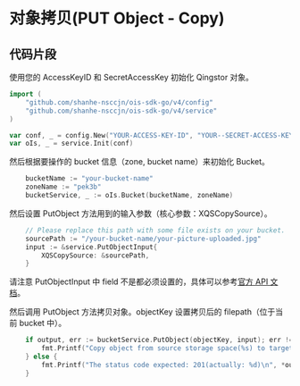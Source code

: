 # 对象拷贝(PUT Object - Copy)

## 代码片段

使用您的 AccessKeyID 和 SecretAccessKey 初始化 Qingstor 对象。

```go
import (
	"github.com/shanhe-nsccjn/ois-sdk-go/v4/config"
	"github.com/shanhe-nsccjn/ois-sdk-go/v4/service"
)

var conf, _ = config.New("YOUR-ACCESS-KEY-ID", "YOUR--SECRET-ACCESS-KEY")
var oIs, _ = service.Init(conf)
```

然后根据要操作的 bucket 信息（zone, bucket name）来初始化 Bucket。

```go
	bucketName := "your-bucket-name"
	zoneName := "pek3b"
	bucketService, _ := oIs.Bucket(bucketName, zoneName)
```

然后设置 PutObject 方法用到的输入参数（核心参数：XQSCopySource）。

```go
	// Please replace this path with some file exists on your bucket.
	sourcePath := "/your-bucket-name/your-picture-uploaded.jpg"
	input := &service.PutObjectInput{
		XQSCopySource: &sourcePath,
	}
```

请注意 PutObjectInput 中 field 不是都必须设置的，具体可以参考[官方 API 文档](https://docsv3.shanhe.com/ois/api/object/copy)。

然后调用 PutObject 方法拷贝对象。objectKey 设置拷贝后的 filepath（位于当前 bucket 中）。

```go
	if output, err := bucketService.PutObject(objectKey, input); err != nil {
		fmt.Printf("Copy object from source storage space(%s) to target path(%s) failed with given error: %s\n", sourcePath, objectKey, err)
	} else {
		fmt.Printf("The status code expected: 201(actually: %d)\n", *output.StatusCode)
	}
```